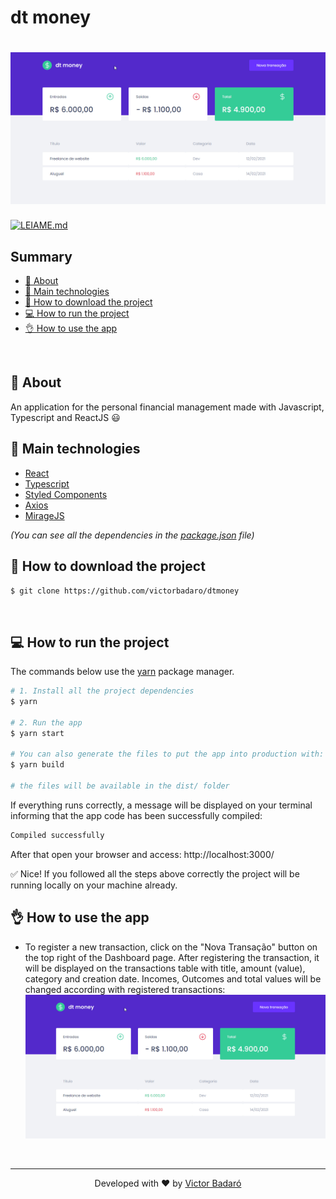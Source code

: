 # dt money

<h1 align="center">
    <img src="./docs/running.gif" alt="App">
</h1>

[![LEIAME.md](https://img.shields.io/badge/-Leia%20em%20Portugu%C3%AAs-brightgreen?style=for-the-badge)](./LEIAME.md)

## Summary

* [🧾 About](#-about)
* [🚀 Main technologies](#-main-technologies)
* [🔽 How to download the project](#-how-to-download-the-project)
* [💻 How to run the project](#-how-to-run-the-project)
* [👌 How to use the app](#-how-to-use-the-app)
<br>

## 🧾 About

An application for the personal financial management made with Javascript, Typescript and ReactJS 😃
<br>

## 🚀 Main technologies

* [React](https://reactjs.org/)
* [Typescript](https://www.typescriptlang.org/)
* [Styled Components](https://styled-components.com/)
* [Axios](https://github.com/axios/axios)
* [MirageJS](https://miragejs.com/)

_(You can see all the dependencies in the [package.json](./package.json) file)_
<br>

## 🔽 How to download the project

```bash
$ git clone https://github.com/victorbadaro/dtmoney
```
<br>

## 💻 How to run the project

The commands below use the [yarn](https://yarnpkg.com/) package manager.

```bash
# 1. Install all the project dependencies
$ yarn

# 2. Run the app
$ yarn start

# You can also generate the files to put the app into production with:
$ yarn build

# the files will be available in the dist/ folder
```

If everything runs correctly, a message will be displayed on your terminal informing that the app code has been successfully compiled:

```bash
Compiled successfully
```

After that open your browser and access: http://localhost:3000/

✅ Nice! If you followed all the steps above correctly the project will be running locally on your machine already.
<br>

## 👌 How to use the app

* To register a new transaction, click on the "Nova Transação" button on the top right of the Dashboard page. After registering the transaction, it will be displayed on the transactions table with title, amount (value), category and creation date. Incomes, Outcomes and total values will be changed according with registered transactions:
    <img src="./docs/running.gif" alt="Using the app">

<br>

---
<p align="center">Developed with ❤ by <a href="https://github.com/victorbadaro">Victor Badaró</a></p>
